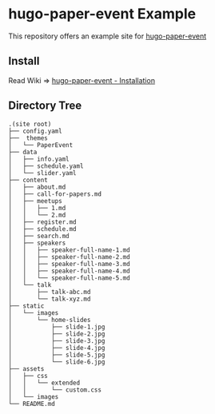 # hugo-paper-event Example

This repository offers an example site for [hugo-paper-event](https://github.com/YogeshJain96/hugo-paper-event)

## Install

Read Wiki => [hugo-paper-event - Installation](https://github.com/YogeshJain96/hugo-paper-event/blob/main/README.md#getting-started-)

## Directory Tree

```
.(site root)
├── config.yaml
├──  themes
│   └── PaperEvent
├── data
│   ├── info.yaml
│   ├── schedule.yaml
│   └── slider.yaml
├── content
│   ├── about.md
│   ├── call-for-papers.md
│   ├── meetups
│   │   ├── 1.md
│   │   └── 2.md
│   ├── register.md
│   ├── schedule.md
│   ├── search.md
│   ├── speakers
│   │   ├── speaker-full-name-1.md
│   │   ├── speaker-full-name-2.md
│   │   ├── speaker-full-name-3.md
│   │   ├── speaker-full-name-4.md
│   │   └── speaker-full-name-5.md
│   └── talk
│       ├── talk-abc.md
│       └── talk-xyz.md
├── static
│   └── images
│       └── home-slides
│           ├── slide-1.jpg
│           ├── slide-2.jpg
│           ├── slide-3.jpg
│           ├── slide-4.jpg
│           ├── slide-5.jpg
│           └── slide-6.jpg
├── assets
│   ├── css
│   │   └── extended
│   │       └── custom.css
│   └── images
└── README.md
```
